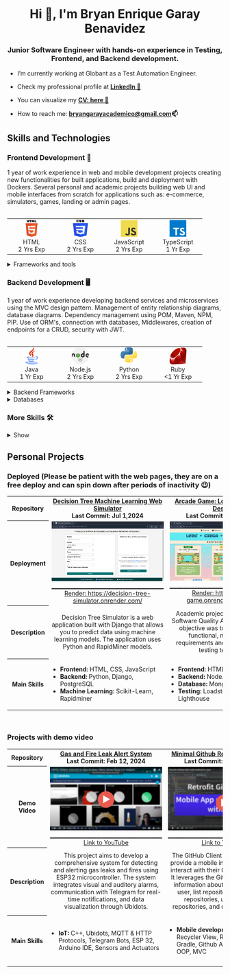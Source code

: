 <h1 align="center">Hi 👋, I'm Bryan Enrique Garay Benavidez</h1>
<h3 align="center">Junior Software Engineer with hands-on experience in Testing, Frontend, and Backend development.</h3>

- I’m currently working at Globant as a Test Automation Engineer.

- Check my professional profile at **<a href="https://www.linkedin.com/in/bg99astro/" target="_blank" rel="noopener noreferrer">LinkedIn 💼</a>**

- You can visualize my **<a href="https://www.canva.com/design/DAFsATEDU_4/RKKjNPBKEMcvp4DxJjnp9w/edit?utm_content=DAFsATEDU_4&utm_campaign=designshare&utm_medium=link2&utm_source=sharebutton" target="_blank" rel="noopener noreferrer">CV: here 📑 </a>**

- How to reach me: **bryangarayacademico@gmail.com📫** 

<h2 align="left">Skills and Technologies</h2>

<h3 align="left">Frontend Development 📱</h3>
1 year of work experience in web and mobile development projects creating new functionalities for built applications, build and deployment with Dockers. Several personal and academic projects building web UI and mobile interfaces from scratch for applications such as: e-commerce, simulators, games, landing or admin pages.
<br />
<br />
<table border-collapse="collapse">
  <tr>
    <td align="center" width="100">
      <span>
        <img src="./icons/html.svg" alt="html" width="40" height="40"/><br />
        HTML<br />
        2&nbsp;Yrs&nbsp;Exp
      </span>
    </td>
    <td align="center" width="100">
      <span>
        <img src="./icons/css.png" alt="css" width="40" height="40"/><br />
        CSS<br />
        2&nbsp;Yrs&nbsp;Exp
      </span>
    </td>
    <td align="center" width="100">
      <span>
        <img src="./icons/js.svg" alt="javascript" width="40" height="40"/><br />
        JavaScript<br />
        2&nbsp;Yrs&nbsp;Exp
      </span>
    </td>
    <td align="center" width="100">
      <span>
        <img src="./icons/ts.svg" alt="typescript" width="40" height="40"/><br />
        TypeScript<br />
        1&nbsp;Yr&nbsp;Exp
      </span>
    </td>
  </tr>
</table>

<details>
  <summary>Frameworks and tools</summary>
  <br />
  <table>
    <tr>
      <th>Web UI</th>
      <td align="center" width="100">
        <span>
          <img src="./icons/react.svg" alt="react" width="40" height="40"/><br />
          React<br />
          2&nbsp;Yrs&nbsp;Exp
        </span>
      </td>
      <td align="center" width="100">
        <span>
          <img src="./icons/angular.svg" alt="angular" width="40" height="40"/><br />
          Angular<br />
          1&nbsp;Yr&nbsp;Exp
        </span>
      </td>
      <td align="center" width="100">
        <span>
          <img src="./icons/next.svg" alt="nextjs" width="40" height="40"/><br />
          Next.js<br />
          1&nbsp;Yr&nbsp;Exp
        </span>
      </td>
      <td align="center" width="100">
        <span>
          <img src="./icons/tailwind.svg" alt="tailwind" width="40" height="40"/><br />
          TailwindCSS<br />
          1&nbsp;Yr&nbsp;Exp
        </span>
      </td>
      <td align="center" width="100">
        <span>
          <img src="./icons/vite.png" alt="vite" width="40" height="40"/><br />
          Vite<br />
          1&nbsp;Yr&nbsp;Exp
        </span>
      </td>
    </tr>
    <tr>
      <th>Mobile</th>
      <td align="center" width="100">
        <span>
          <img src="./icons/react-native.svg" alt="react native" width="40" height="40"/><br />
          React Native<br />
          1&nbsp;Yr&nbsp;Exp
        </span>
      </td>
      <td align="center" width="100">
        <span>
          <img src="./icons/ionic.png" alt="ionic" width="40" height="40"/><br />
          Ionic<br />
          1&nbsp;Yr&nbsp;Exp
        </span>
      </td>
      <td align="center" width="100">
        <span>
          <img src="./icons/android.png" alt="android" width="40" height="40"/><br />
          Android<br />
          1&nbsp;Yr&nbsp;Exp
        </span>
      </td>
      <td align="center" width="100">
        <span>
          <img src="./icons/android-studio.png" alt="android" width="40" height="40"/><br />
          Android Studio<br />
          1&nbsp;Yr&nbsp;Exp
        </span>
      </td>
      <td align="center" width="100">
        <span>
        </span>
      </td>
    </tr>
  </table>
</details>

<h3 align="left">Backend Development 🖥</h3>
1 year of work experience developing backend services and microservices using the MVC design pattern. Management of entity relationship diagrams, database diagrams. Dependency management using POM, Maven, NPM, PIP.  Use of ORM's, connection with databases, Middlewares, creation of endpoints for a CRUD, security with JWT.
<br />
<br />
<table>
  <tr>
    <td align="center" width="100">
      <span>
        <img src="./icons/java.png" alt="java" width="40" height="40"/><br />
        Java<br />
        1&nbsp;Yr&nbsp;Exp
      </span>
    </td>
    <td align="center" width="100">
      <span>
        <img src="./icons/node.png" alt="nodejs" width="40" height="40"/><br />
        Node.js<br />
        2&nbsp;Yrs&nbsp;Exp
      </span>
    </td>
    <td align="center" width="100">
      <span>
        <img src="./icons/python.png" alt="python" width="40" height="40"/><br />
        Python<br />
        2&nbsp;Yrs&nbsp;Exp
      </span>
    </td>
    <td align="center" width="100">
      <span>
        <img src="./icons/ruby.png" alt="ruby" width="40" height="40"/><br />
        Ruby<br />
        <1&nbsp;Yr&nbsp;Exp
      </span>
    </td>
  </tr>
</table>

<details>
  <summary>Backend Frameworks</summary>
  <br />
  <table>
    <tr>
      <td align="center" width="100">
        <span>
          <img src="./icons/spring.png" alt="spring boot" width="40" height="40"/><br />
          Spring Boot<br />
          1&nbsp;Yr&nbsp;Exp
        </span>
      </td>
      <td align="center" width="100">
        <span>
          <img src="./icons/express.png" alt="express" width="40" height="40"/><br />
          Express<br />
          1&nbsp;Yr&nbsp;Exp
        </span>
      </td>
      <td align="center" width="100">
        <span>
          <img src="./icons/nest.svg" alt="nestjs" width="40" height="40"/><br />
          Nest.js<br />
          1&nbsp;Yr&nbsp;Exp
        </span>
      </td>
      <td align="center" width="100">
        <span>
          <img src="./icons/django.png" alt="django" width="40" height="40"/><br />
          Django<br />
          1&nbsp;Yr&nbsp;Exp
        </span>
      </td>
      <td align="center" width="100">
        <span>
          <img src="./icons/rails.png" alt="rails" width="40" height="40"/><br />
          Rails<br />
          <1&nbsp;Yrs&nbsp;Exp
        </span>
      </td>
    </tr>
  </table>
</details>

<details>
  <summary>Databases</summary>
  <br />
  <table>
    <tr>
      <th>SQL</th>
      <td align="center" width="100"> 
        <span>
          <img src="./icons/mysql.png" alt="mysql" width="40" height="40"/><br />
          MySQL<br />
          2&nbsp;Yrs&nbsp;Exp
        </span>
      </td>
      <td align="center" width="100">
        <span>
          <img src="./icons/postgre.svg" alt="postgresql" width="40" height="40"/><br />
          PostgreSQL<br />
          2&nbsp;Yrs&nbsp;Exp
        </span>
      </td>
      <td align="center" width="100">
        <span>
          <img src="./icons/sqlite.png" alt="sqlite" width="40" height="40"/><br />
          SQLite<br />
          1&nbsp;Yr&nbsp;Exp
        </span>
      </td>
    </tr>
    <tr>
      <th>NoSQL</th>
      <td align="center" width="100">
        <span>
          <img src="./icons/mongo.svg" alt="mongodb" width="40" height="40"/><br />
          MongoDB<br />
          1&nbsp;Yr&nbsp;Exp
        </span>
      </td>
      <td align="center" width="100"> 
        <span>
          <img src="./icons/dynamodb.svg" alt="dynamodb" width="40" height="40"/><br />
          DynamoDB<br />
          <1&nbsp;Yr&nbsp;Exp
        </span>
      </td>
      <td>
        <span>
        </span>
      </td>
    </tr>
  </table>
</details>
<h3>More Skills 🛠️</h3>
<details>
  <summary>
    Show
  </summary>
  <h3 align="left">Testing 🧪</h3>
  Working experience in unit testing, functional, End2End, load, performance, accessibility testing at Globant. Creation of testing frameworks using Selenium, Playwright or Cypress following POM pattern. Planning, Design and Execution of Test Cases. Bugs reporting. 
  <br />
  <br />
  <details>
    <summary>Tables of technologies</summary>
    <br />
    <table>
      <tr>
        <th>Test Runners</th>
        <td align="center" width="100">
          <span>
            <img src="./icons/testng.png" alt="testng" width="40" height="40"/><br />
            TestNG<br />
            <1&nbsp;Yr&nbsp;Exp
          </span>
        </td>
        <td align="center" width="100">
          <span>
            <img src="./icons/junit.png" alt="junit" width="40" height="40"/><br />
            JUnit<br />
            1&nbsp;Yrs&nbsp;Exp
          </span>
        </td>
        <td>
          <span>
          </span>
        </td>
      </tr>
      <tr>
        <th>Web</th>
        <td align="center" width="100">
          <span>
            <img src="./icons/selenium.png" alt="selenium" width="40" height="40"/><br />
            Selenium<br />
            1&nbsp;Yr&nbsp;Exp
          </span>
        </td>
        <td align="center" width="100">
          <span>
            <img src="./icons/cypress.png" alt="cypress" width="40" height="40"/><br />
            Cypress<br />
            1&nbsp;Yr&nbsp;Exp
          </span>
        </td>
        <td align="center" width="100">
          <span>
            <img src="./icons/playwright.png" alt="playwright" width="40" height="40"/><br />
            Playwright<br />
            <1&nbsp;Yr&nbsp;Exp
          </span>
        </td>
      </tr>
      <tr>
        <th>Mobile</th>
        <td align="center" width="100">
          <span>
            <img src="./icons/appium.png" alt="appium" width="40" height="40"/><br />
            Appium<br />
            <1&nbsp;Yr&nbsp;Exp
          </span>
        </td>
        <td>
          <span>
          </span>
        </td>
        <td>
          <span>
          </span>
        </td>
      </tr>
      <tr>
        <th>API</th>
        <td align="center" width="100">
          <span>
            <img src="./icons/postman.svg" alt="postman" width="40" height="40"/><br />
            Postman<br />
            2&nbsp;Yrs&nbsp;Exp
          </span>
        </td>
        <td>
          <span>
          </span>
        </td>
        <td>
          <span>
          </span>
        </td>
      </tr>
    </table>
  </details>

  <h3 align="left">Industry-Specific Skills 🤖</h3>
  Theoretical bases and practice with machine learning algorithms for classification and clustering prediction problems.  Assembly and connection of electronic circuits connected to the IoT using Arduino and ESP32 boards, use of libraries and sensors as well as communication protocols such as HTTP and MQTT.
  <br />
  <br />
  <details>
    <summary>Tables of technologies</summary>
    <br />
    <table>
      <tr>
        <th>Data Analysis - Machine Learning</th>
        <td align="center" width="100">
          <span>
            <img src="./icons/pandas.png" alt="pandas" width="40" height="40"/><br />
            Pandas<br />
            2&nbsp;Yrs&nbsp;Exp
          </span>
        </td>
        <td align="center" width="100">
          <span>
            <img src="./icons/numpy.png" alt="numpy" width="40" height="40"/><br />
            Numpy<br />
            2&nbsp;Yrs&nbsp;Exp
          </span>
        </td>
        <td align="center" width="100">
          <span>
            <img src="./icons/scikit-learn.svg" alt="scikit-learn" width="40" height="40"/><br />
            Scikit-learn<br />
            <1&nbsp;Yr&nbsp;Exp
          </span>
        </td>
        <td align="center" width="100">
          <span>
            <img src="./icons/tensorflow.svg" alt="tensorflow" width="40" height="40"/><br />
            TensorFlow<br />
            1&nbsp;Yr&nbsp;Exp
          </span>
        </td>
        <td align="center" width="100">
          <span>
            <img src="./icons/colab.svg" alt="colab" width="40" height="40"/><br />
            Colab<br />
            1&nbsp;Yr&nbsp;Exp
          </span>
        </td>
        <td align="center" width="100">
          <span>
            <img src="./icons/rapidminer.png" alt="Rapidminer" width="40" height="40"/><br />
            Rapidminer<br />
            1&nbsp;Yr&nbsp;Exp
          </span>
        </td>
      </tr>
      <tr>
        <th>Internet of Things</th>
        <td align="center" width="100">
          <span>
            <img src="./icons/cpp.png" alt="cpp" width="40" height="40"/><br />
            C++<br />
            1&nbsp;Yr&nbsp;Exp
          </span>
        </td>
        <td align="center" width="100">
          <span>
            <img src="./icons/micropython.png" alt="micropython" width="40" height="40"/><br />
            MicroPython<br />
            1&nbsp;Yr&nbsp;Exp
          </span>
        </td>
        <td align="center" width="100">
          <span>
            <img src="./icons/arduino.png" alt="arduino" width="40" height="40"/><br />
            Arduino<br />
            1&nbsp;Yr&nbsp;Exp
          </span>
        </td>
        <td align="center" width="100">
          <span>
            <img src="./icons/esp32.png" alt="esp32" width="40" height="40"/><br />
            ESP32<br />
            1&nbsp;Yr&nbsp;Exp
          </span>
        </td>
        <td align="center" width="100">
          <span>
            <img src="./icons/ubidots.png" alt="ubidots" width="40" height="40"/><br />
            Ubidots<br />
            1&nbsp;Yr&nbsp;Exp
          </span>
        </td>
        <td align="center" width="100">
          <span>
          </span>
        </td>     
      </tr>
    </table>
  </details>

  <h3 align="left">Project Management 🗂️</h3>
  Accustomed to using version control systems, especially Git and Github. Some experience with deploying applications on production servers using Dockers and Nginx. Deployment of academic projects with Vercel, Netlify and Render. Experience in managing tasks on Agile boards following Scrum with Sprints or Kanban. Documentation with Confluence and Test Case Repository Management with XRay in Jira.
  <br />
  <br />
  <details>
    <summary>Tools and Technologies</summary>
    <br />
    <table>
      <tr>
        <th>Version Control System</th>
        <td align="center" width="100">
          <span>
            <img src="./icons/git.png" alt="git" width="40" height="40"/><br />
            Git<br />
            3&nbsp;Yrs&nbsp;Exp
          </span>
        </td>
        <td align="center" width="100">
          <span>
            <img src="./icons/github.jpg" alt="github" width="40" height="40"/><br />
            GitHub<br />
            3&nbsp;Yrs&nbsp;Exp
          </span>
        </td>
        <td align="center" width="100">
          <span>
            <img src="./icons/gitlab.webp" alt="gitlab" width="40" height="40"/><br />
            GitLab<br />
            1&nbsp;Yr&nbsp;Exp
          </span>
        </td>
        <td align="center" width="100">
          <span>
            <img src="./icons/bitbucket.webp" alt="bitbucket" width="40" height="40"/><br />
            Bitbucket<br />
            <1&nbsp;Yr&nbsp;Exp
          </span>
        </td>
      </tr>
      <tr>
        <th>CI/CD</th>
        <td align="center" width="100">
          <span>
            <img src="./icons/docker.png" alt="docker" width="40" height="40"/><br />
            Docker<br />
            1&nbsp;Yr&nbsp;Exp
          </span>
        </td>
        <td align="center" width="100">
          <span>
            <img src="./icons/jenkins.svg" alt="jenkins" width="40" height="40"/><br />
            Jenkins<br />
            <1&nbsp;Yr&nbsp;Exp
          </span>
        </td>
        <td align="center" width="100">
          <span>
            <img src="./icons/nginx.svg" alt="nginx" width="40" height="40"/><br />
            Nginx<br />
            <1&nbsp;Yr&nbsp;Exp
          </span>
        </td>
        <td align="center" width="100">
          <span>
          </span>
        </td>      
      </tr>
      <tr>
        <th>Project Management</th>
        <td align="center" width="100">
          <span>
            <img src="./icons/jira.svg" alt="jira" width="40" height="40"/><br />
            Jira<br />
            1&nbsp;Yr&nbsp;Exp
          </span>
        </td>
        <td align="center" width="100">
          <span>
            <img src="./icons/xray.png" alt="xray" width="40" height="40"/><br />
            XRay<br />
            1&nbsp;Yr&nbsp;Exp<br />
          </span>
        </td>
        <td align="center" width="100">
          <span>
            <img src="./icons/confluence.png" alt="confluence" width="40" height="40"/><br />
            Confluence<br />
            1&nbsp;Yr&nbsp;Exp
          </span>
        </td>
        <td align="center" width="100">
          <span>
            <img src="./icons/slack.png" alt="slack" width="40" height="40"/><br />
            Slack<br />
            1&nbsp;Yr&nbsp;Exp
          </span>
        </td>
      </tr>
    </table>
  </details>
</details>

<h2 align="left">Personal Projects</h2>
<h3 align="left">Deployed (Please be patient with the web pages, they are on a free deploy and can spin down after periods of inactivity 😉)</h3>
<table>
  <tr>
    <th>
      Repository
    </th>
    <td align="center">
      <strong>
        <a href="https://github.com/BryanGaray99/ML-Predicci-n-de-Nivel-de-Afectados-en-Desastres-Naturales" target="_blank" rel="noopener noreferrer">
          Decision Tree Machine Learning Web Simulator
        </a> <br />
        <span>Last&nbsp;Commit:&nbsp;Jul&nbsp;1,2024</span>
      </strong>
    </td>
    <td align="center">
      <strong>
        <a href="https://github.com/BryanGaray99/lobo-cabra-col-5-deafios" target="_blank" rel="noopener noreferrer">
          Arcade Game: Lobo, Cabra y Col: 5 Desafíos
        </a> <br />
        <span>Last&nbsp;Commit:&nbsp;Jun&nbsp;25,&nbsp;2024</span>
      </strong>
    </td>
    <td align="center">
      <strong>
        <a href="https://github.com/BryanGaray99/Astro-Place-e-commerce" target="_blank" rel="noopener noreferrer">
          Astro Place: mock e-commerce
        </a> <br />
        <span>Last&nbsp;Commit:&nbsp;Feb&nbsp;15,&nbsp;2024</span>
      </strong>
    </td>
    <td align="center">
      <strong>
        <a href="https://github.com/BryanGaray99/astro-place-express-postgres-jwt" target="_blank" rel="noopener noreferrer">
          Astro Place: Express Backend
        </a> <br />
        <span>Last&nbsp;Commit:&nbsp;Sep&nbsp;16,&nbsp;2023</span>
      </strong>
    </td>
    <td align="center">
      <strong>
        <a href="https://github.com/BryanGaray99/next-react-shop-admin" target="_blank" rel="noopener noreferrer">
          Astro Place: Admin Site
        </a> <br />
        <span>Last&nbsp;Commit:&nbsp;Aug&nbsp;14,&nbsp;2023</span>
      </strong>
    </td>
    <td align="center">
      <strong>
        <a href="https://github.com/BryanGaray99/TODO-Machine-with-React" target="_blank" rel="noopener noreferrer">
          TODO Machine with React
        </a> <br />
        <span>Last&nbsp;Commit:&nbsp;Jun&nbsp;28,&nbsp;2023</span>
      </strong>
    </td>
  </tr>
  <tr>
    <th>
      Deployment
    </th>
    <td align="center">
      <a href="https://decision-tree-simulator.onrender.com/" target="_blank" rel="noopener noreferrer">
        <img src="./proyectos/simulador-decision-tree.png" alt="decision-tree"/><br />
        _________________________________________
        Render: https://decision-tree-simulator.onrender.com/
      </a>
    </td>
    <td align="center">
      <a href="https://bg-lcc-game.onrender.com/games" target="_blank" rel="noopener noreferrer">
        <img src="./proyectos/lcc-juego.png" alt="lcc-juego" /><br />
        _________________________________________
        Render: https://bg-lcc-game.onrender.com/games
      </a>
    </td>
    <td align="center">
      <a href="https://astro-place-b.netlify.app/" target="_blank" rel="noopener noreferrer">
        <img src="./proyectos/astroplace-desktop.png" alt="astroplace" /><br />
        _________________________________________
        Deployment in Netlify: https://astro-place-b.netlify.app/
      </a>
    </td>
    <td align="center">
      <a href="https://astro-place-express-backend.onrender.com/" target="_blank" rel="noopener noreferrer">
        <img src="./proyectos/astroplace-backend.png" alt="astroplace-express" /><br />
        _________________________________________
        Reder: https://astro-place-express-backend.onrender.com/
      </a>
    </td>
    <td align="center">
      <a href="https://astro-place-admin-bg.vercel.app/" target="_blank" rel="noopener noreferrer">
        <img src="./proyectos/astroplace-admin.png" alt="astroplace-admin" /><br />
        _________________________________________
        Vercel: https://astro-place-admin-bg.vercel.app/
      </a>
    </td>
    <td align="center">
      <a href="https://bryangaray99.github.io/TODO-Machine-with-React/" target="_blank" rel="noopener noreferrer">
        <img src="./proyectos/todo-machine.png" alt="todo-machine" /><br />
        _________________________________________
        https://bryangaray99.github.io/TODO-Machine-with-React/
      </a>
    </td>
  </tr>
  <tr>
    <th>
      Description
    </th>
    <td align="center">
      <span>
        Decision Tree Simulator is a web application built with Django that allows you to predict data using machine learning models. The application uses Python and RapidMiner models.
      </span>
    </td>
    <td align="center">
      <span>
        Academic project for the subject of Software Quality Assurance. The main objective was to meet a series of functional, non-functional requirements and perform different testing techniques.
      </span>
    </td>
    <td align="center">
      <span>
        Project of the "React.js con Vite.js y Tailwind CSS" course from Platzi. The goal was to put into practice web development skills and create an interactive, responsive, mock e-commerce.
      </span>
    </td>
    <td align="center">
      <span>
        This project showcases essential backend practices, including Sequelize ORM for PostgreSQL, schema validation and error handling. Security with Passport.js, JWT, role-based authorization, and password recovery via Nodemailer.
      </span>
    </td>
    <td align="center">
      <span>
        This is the final project of the Professional Course of Next.js from Platzi. My goal with the course was to improve my skills with the JavaScript ecosystem, exploring professional ways of working with the Next.js framework.
      </span>
    </td>
    <td align="center">
      <span>
        This project is built based on what was learned in the React.js course, having functionalities to create tasks and implementing hooks like useState, useEffect, creation of components, manipulation of the DOM, among others, is used.
      </span>
    </td>
  </tr>
  <tr>
    <th>
      Main Skills
    </th>
    <td align="left">
      <span>
        <ul style="list-style-type: disc; padding-left: 20px; text-align: left;">
          <li><strong>Frontend:</strong> HTML, CSS, JavaScript</li>
          <li><strong>Backend:</strong> Python, Django, PostgreSQL
          <li><strong>Machine Learning:</strong> Scikit-Learn,  Rapidminer</li>
        </ul>
      </span>
    </td>
    <td align="left">
      <span>
        <ul style="list-style-type: disc; padding-left: 20px;">
          <li><strong>Frontend:</strong> HTML, CSS, JavaScript</li>
          <li><strong>Backend:</strong> Node.js, Express.js</li>
          <li><strong>Database:</strong> MongoDB</li>
          <li><strong>Testing:</strong> Loadster y Google Lighthouse</li>
        </ul>
      </span>
    </td>
    <td align="left">
      <span>
        <ul style="list-style-type: disc; padding-left: 20px;">
          <li><strong>Frontend:</strong> React.js, Vite.js, TailwindCSS</li>
          <li><strong>React Hooks:</strong> useState, useContext, useEffect</li>
          <li><strong>Deployment:</strong> Netlify</li>
        </ul>
      </span>
    </td>
    <td align="left">
      <span>
        <ul style="list-style-type: disc; padding-left: 20px; text-align: left;">
          <li><strong>Backend:</strong> Node.js, Express.js</li>
          <li><strong>Libraries:</strong> Sequelize, Joi, Boom, Passport.js, JWT, Nodemailer</li>
          <li><strong>Database:</strong> PostgreSQL</li>
        </ul>
      </span>
    </td>
    <td align="left">
      <span>
        <ul style="list-style-type: disc; padding-left: 20px;">
          <li><strong>Frontend:</strong> React.js, Next.js, TailwindCSS</li>
          <li><strong>Deployment:</strong> Vercel</li>
          <li><strong>Consume of APIs:</strong> Prettier, esLint</li>
        </ul>
      </span>
    </td>
    <td align="left">
      <span>
        <ul style="list-style-type: disc; padding-left: 20px;">
          <li><strong>Frontend:</strong> React, hooks, jsx</li>
          <li><strong>Deployment:</strong> GitHub Pages</li>
        </ul>
      </span>
    </td>
  </tr>
</table>

<br />
<h3 align="left">Projects with demo video</h3>
<table>
  <tr>
    <th>Repository</th>
    <td align="center">
      <strong>
        <a href="https://github.com/BryanGaray99/esp32-ubidots-gas-leakage-fire-alert-system" target="_blank" rel="noopener noreferrer">
          Gas and Fire Leak Alert System
        </a> <br />
        <span>Last&nbsp;Commit:&nbsp;Feb&nbsp;12,&nbsp;2024</span>
      </strong>
    </td>
    <td align="center">
      <strong>
        <a href="https://github.com/BryanGaray99/Minimal-Github-Repo-Manager" target="_blank" rel="noopener noreferrer">
          Minimal Github Repository Manager
        </a> <br />
        <span>Last&nbsp;Commit:&nbsp;Dec&nbsp;18,&nbsp;2023</span>
      </strong>
    </td>
    <td align="center">
      <strong>
        <a href="https://github.com/BryanGaray99/Social-Canvas" target="_blank" rel="noopener noreferrer">
          Social Canvas - Chat Simulator
        </a> <br />
        <span>Last&nbsp;Commit:&nbsp;Aug&nbsp;3,&nbsp;2023</span>
      </strong>
    </td>
    <td align="center">
      <strong>
        <a href="https://github.com/BryanGaray99/mobile-automation-practice" target="_blank" rel="noopener noreferrer">
          Mobile Automation Practice
        </a> <br />
        <span>Last&nbsp;Commit:&nbsp;Dec&nbsp;22,&nbsp;2023</span>
      </strong>
    </td>
    <td align="center">
      <strong>
        <a href="https://github.com/BryanGaray99/ionic-projects-dap" target="_blank" rel="noopener noreferrer">
          Ionic Portfolio of Projects
        </a> <br />
        <span>Last&nbsp;Commit:&nbsp;Feb&nbsp;13,&nbsp;2024</span>
      </strong>
    </td>
    <td align="center">
      <strong>
        <a href="https://github.com/BryanGaray99/University-Management-System-Console-App" target="_blank" rel="noopener noreferrer">
          University Console App
        </a> <br />
        <span>Last&nbsp;Commit:&nbsp;Jan&nbsp;18,&nbsp;2024</span>
      </strong>
    </td>
  </tr>
  <tr>
    <th>Demo Video</th>
    <td align="center">
      <a href="https://www.youtube.com/watch?v=sCVUJHfonZM" target="_blank" rel="noopener noreferrer">
        <img src="./proyectos/iot-project.png" alt="iot-project"/><br />
        _________________________________________
        Link to YouTube
      </a>
    </td>
    <td align="center">
      <a href="https://www.youtube.com/watch?v=hZjFdzrLz2k" target="_blank" rel="noopener noreferrer">
        <img src="./proyectos/android-gh.png" alt="android-gh"/><br />
        _________________________________________
        Link to YouTube
      </a>
    </td>
    <td align="center">
      <a href="https://www.youtube.com/watch?v=t34edsnhzso" target="_blank" rel="noopener noreferrer">
        <img src="./proyectos/social-canvas.png" alt="social-canvas"/><br />
        _________________________________________
        Link to YouTube
      </a>
    </td>
    <td align="center">
      <a href="https://www.youtube.com/watch?v=0RnwAUYsJsU" target="_blank" rel="noopener noreferrer">
        <img src="./proyectos/mobile-automation.png" alt="mobile-automation"/><br />
        _________________________________________
        Link to YouTube
      </a>
    </td>
    <td align="center">
      <a href="https://www.youtube.com/watch?v=nNMiyjAqh4I" target="_blank" rel="noopener noreferrer">
        <img src="./proyectos/ionic-gh.png" alt="ionic-gh"/><br />
        _________________________________________
        Link to YouTube
      </a>
    </td>
    <td align="center">
      <img src="https://github.com/BryanGaray99/BryanGaray99/blob/main/proyectos/java-console-app.png" alt="java-console-app"/><br />
        _________________________________________
    </td>
  </tr>
  <tr>
    <th>Description</th>
    <td align="center">
      <span>
        This project aims to develop a comprehensive system for detecting and alerting gas leaks and fires using ESP32 microcontroller. The system integrates visual and auditory alarms, communication with Telegram for real-time notifications, and data visualization through Ubidots.
      </span>
    </td>
    <td align="center">
      <span>
        The GitHub Client App is designed to provide a mobile interface for users to interact with their GitHub repositories. It leverages the GitHub API to retrieve information about the authenticated user, list repositories, create new repositories, update existing repositories, and delete repositories.
      </span>
    </td>
    <td align="center">
      <span>
        Group academic project with the aim to produce a web application using: Angular, Nest, and PostgreSQL. Social Canvas is a prototype of a web application in which accessing from a single account would allow you to access all your social networks and communicate with all your contacts.
      </span>
    </td>
    <td align="center">
      <span>
        This project is designed for automating tests on a mobile application, the WebDriver IO APK. It includes test cases covering navigation on the bottom menu bar, successful sign-up, successful login, and card-swiping functionality. It's made with Appium for Java Client v9.
      </span>
    </td>
    <td align="center">
      <span>
        This repository contains various Ionic projects, for the university course on Mobile Application Development. Each lab focuses on a different aspect of Ionic, from creating initial components to connecting with the REST API of Github to have a CRUD App to manage repositories, with a Build APK.
      </span>
    </td>
    <td align="center">
      <span>
        This is a console app project that combines the fundamentals of Object-Oriented Programming (OOP) and the Model-View-Controller (MVC) architecture. The project allows you to manage and track information about a fictional university, maintaining clean code and adhering to the four pillars of OOP.
      </span>
    </td>
  </tr>
  <tr>
    <th>Main Skills</th>
    <td align="left">
      <span>
        <ul style="list-style-type: disc; padding-left: 20px; text-align: left;">
          <li><strong>IoT:</strong> C++, Ubidots, MQTT & HTTP Protocols, Telegram Bots, ESP 32, Arduino IDE, Sensors and Actuators</li>
        </ul>
      </span>
    </td>
    <td align="left">
      <span>
        <ul style="list-style-type: disc; padding-left: 20px;">
          <li><strong>Mobile development:</strong> Java, Android, Recycler View, Retrofit Library, Gradle, Github API, Android Studio, OOP, MVC</li>
        </ul>
      </span>
    </td>
    <td align="left">
      <span>
        <ul style="list-style-type: disc; padding-left: 20px;">
          <li><strong>Frontend:</strong> Angular, TypeScript, JS-HTML-CSS, RxJS, Router, Ng Modules, Components, Services</li>
        </ul>
      </span>
    </td>
    <td align="left">
      <span>
        <ul style="list-style-type: disc; padding-left: 20px; text-align: left;">
          <li><strong>Testing:</strong> Java, TestNg, Selenium, Appium, Appium Server, Android Studio Emulators</li>
        </ul>
      </span>
    </td>
    <td align="left">
      <span>
        <ul style="list-style-type: disc; padding-left: 20px;">
          <li><strong>Frontend:</strong> Ionic, Angular, TypeScript, SCSS, HTML, JavaScript</li>
          <li><strong>Libraries:</strong> HttpClientModule (Angular), Ionic Storage, Angular Forms, GitHub API integration</li>
        </ul>
      </span>
    </td>
    <td align="left">
      <span>
        <ul style="list-style-type: disc; padding-left: 20px;">
          <li><strong>Java:</strong> OOP: encapsulation, inheritance, polymorphism, & abstraction; MVC, SOLID Principles, Class Diagram</li>
        </ul>
      </span>
    </td>
  </tr>
</table>
